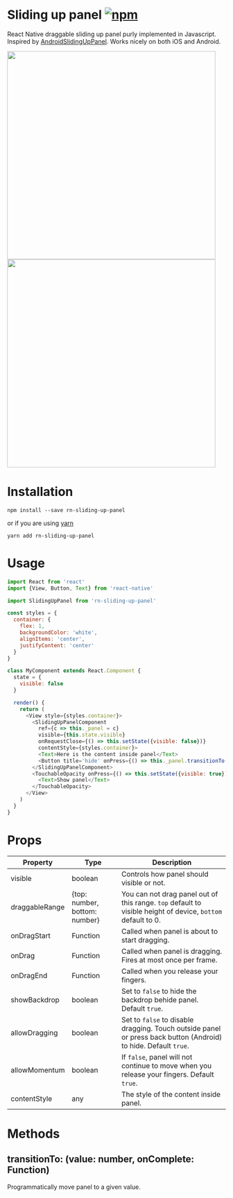 # Sliding up panel [![npm](https://img.shields.io/npm/v/rn-sliding-up-panel.svg)](https://www.npmjs.com/package/rn-sliding-up-panel)

React Native draggable sliding up panel purly implemented in Javascript. Inspired by [AndroidSlidingUpPanel](https://github.com/umano/AndroidSlidingUpPanel). Works nicely on both iOS and Android.

<img src="https://raw.githubusercontent.com/octopitus/rn-sliding-up-panel/master/demo/sliding_panel_android.gif" height="480" />
<img src="https://raw.githubusercontent.com/octopitus/rn-sliding-up-panel/master/demo/sliding_panel_ios.gif" height="480" />

# Installation

    npm install --save rn-sliding-up-panel

or if you are using [yarn](http://yarnpkg.com)

    yarn add rn-sliding-up-panel

# Usage

```js
import React from 'react'
import {View, Button, Text} from 'react-native'

import SlidingUpPanel from 'rn-sliding-up-panel'

const styles = {
  container: {
    flex: 1,
    backgroundColor: 'white',
    alignItems: 'center',
    justifyContent: 'center'
  }
}

class MyComponent extends React.Component {
  state = {
    visible: false
  }

  render() {
    return (
      <View style={styles.container}>
        <SlidingUpPanelComponent
          ref={c => this._panel = c}
          visible={this.state.visible}
          onRequestClose={() => this.setState({visible: false})}
          contentStyle={styles.container}>
          <Text>Here is the content inside panel</Text>
          <Button title='hide' onPress={() => this._panel.transitionTo(0)} />
        </SlidingUpPanelComponent>
        <TouchableOpacity onPress={() => this.setState({visible: true})}>
          <Text>Show panel</Text>
        </TouchableOpacity>
      </View>
    )
  }
}
```

# Props

|Property|Type|Description|
|---|---|---|
|visible|boolean|Controls how panel should visible or not.
|draggableRange|{top: number, bottom: number}|You can not drag panel out of this range. `top` default to visible height of device, `bottom` default to 0.
|onDragStart|Function|Called when panel is about to start dragging.
|onDrag|Function|Called when panel is dragging. Fires at most once per frame.
|onDragEnd|Function|Called when you release your fingers.
|showBackdrop|boolean|Set to `false` to hide the backdrop behide panel. Default `true`.
|allowDragging|boolean|Set to `false` to disable dragging. Touch outside panel or press back button (Android) to hide. Default `true`.
|allowMomentum|boolean|If `false`, panel will not continue to move when you release your fingers. Default `true`.
|contentStyle|any|The style of the content inside panel.

# Methods

## transitionTo: (value: number, onComplete: Function)

Programmatically move panel to a given value.
